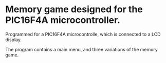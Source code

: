 # Memory game designed for the PIC16F4A microcontroller.

Programmed for a PIC16F4A microcontrolle, which is connected to a LCD display. 

The program contains a main menu, and three variations of the memory game.
